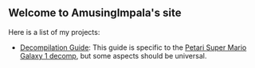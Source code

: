 ## Welcome to AmusingImpala's site

Here is a list of my projects:
- [Decompilation Guide](/decomp/guide): This guide is specific to the [Petari Super Mario Galaxy 1 decomp](https://github.com/shibbo/petari), but some aspects should be universal.
